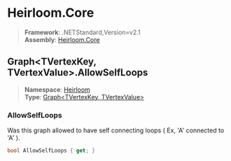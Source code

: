 # Heirloom.Core

> **Framework**: .NETStandard,Version=v2.1  
> **Assembly**: [Heirloom.Core][0]  

## Graph\<TVertexKey, TVertexValue>.AllowSelfLoops

> **Namespace**: [Heirloom][0]  
> **Type**: [Graph\<TVertexKey, TVertexValue>][1]  

### AllowSelfLoops

Was this graph allowed to have self connecting loops ( Ex, 'A' connected to 'A' ).

```cs
bool AllowSelfLoops { get; }
```

[0]: ../Heirloom.Core.md
[1]: Heirloom.Graph[TVertexKey,TVertexValue].md

